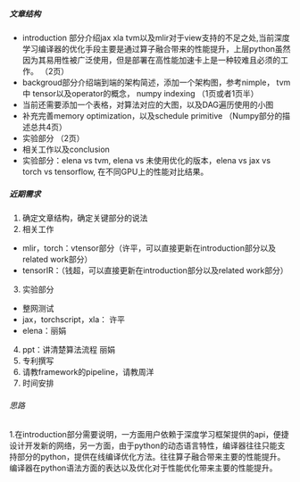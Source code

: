 ##### 文章结构
- introduction 部分介绍jax xla tvm以及mlir对于view支持的不足之处,当前深度学习编译器的优化手段主要是通过算子融合带来的性能提升，上层python虽然因为其易用性被广泛使用，但是部署在高性能加速卡上是一种较难且必须的工作。 （2页）
- backgroud部分介绍端到端的架构简述，添加一个架构图，参考nimple， tvm 中 tensor以及operator的概念， numpy indexing （1页或者1页半）
- 当前还需要添加一个表格，对算法对应的大图，以及DAG遍历使用的小图 
- 补充完善memory optimization，以及schedule primitive （Numpy部分的描述总共4页）
- 实验部分 （2页）
- 相关工作以及conclusion
- 实验部分：elena vs tvm, elena vs 未使用优化的版本，elena vs jax vs torch vs tensorflow, 在不同GPU上的性能对比结果。

##### 近期需求
1. 确定文章结构，确定关键部分的说法
2. 相关工作
- mlir，torch：vtensor部分（许平，可以直接更新在introduction部分以及related work部分）
- tensorIR：（钱超，可以直接更新在introduction部分以及related work部分）
3. 实验部分
- 整网测试
- jax，torchscript，xla： 许平
- elena：丽娟
4. ppt：讲清楚算法流程 丽娟
5. 专利撰写
6. 请教framework的pipeline，请教周洋
7. 时间安排

###### 思路
1.在introduction部分需要说明，一方面用户依赖于深度学习框架提供的api，便捷设计开发新的网络，另一方面，由于python的动态语言特性，编译器往往只能支持部分的python，提供在线编译优化方法。往往算子融合带来主要的性能提升。编译器在python语法方面的表达以及优化对于性能优化带来主要的性能提升。
